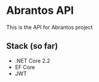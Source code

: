 # Abrantos API
This is the API for Abrantos project

## Stack (so far)
- .NET Core 2.2
- EF Core
- JWT
